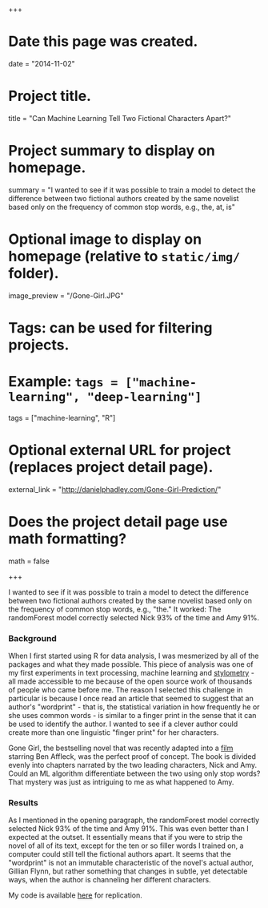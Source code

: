 +++
# Date this page was created.
date = "2014-11-02"

# Project title.
title = "Can Machine Learning Tell Two Fictional Characters Apart?"

# Project summary to display on homepage.
summary = "I wanted to see if it was possible to train a model to detect the difference between two fictional authors created by the same novelist based only on the frequency of common stop words, e.g., the, at, is"

# Optional image to display on homepage (relative to `static/img/` folder).
image_preview = "/Gone-Girl.JPG"

# Tags: can be used for filtering projects.
# Example: `tags = ["machine-learning", "deep-learning"]`
tags = ["machine-learning", "R"]

# Optional external URL for project (replaces project detail page).
external_link = "http://danielphadley.com/Gone-Girl-Prediction/"

# Does the project detail page use math formatting?
math = false

+++


I wanted to see if it was possible to train a model to detect the difference between two fictional authors created by the same novelist based only on the frequency of common stop words, e.g., "the." It worked: The randomForest model correctly selected Nick 93% of the time and Amy 91%. 

### Background
When I first started using R for data analysis, I was mesmerized by all of the packages and what they made possible. This piece of analysis was one of my first experiments in text processing, machine learning and [stylometry](http://en.wikipedia.org/wiki/Stylometry) - all made accessible to me because of the open source work of thousands of people who came before me. The reason I selected this challenge in particular is because I once read an article that seemed to suggest that an author's "wordprint" - that is, the statistical variation in how frequently he or she uses common words - is similar to a finger print in the sense that it can be used to identify the author. I wanted to see if a clever author could create more than one linguistic "finger print" for her characters. 

Gone Girl, the bestselling novel that was recently adapted into a [film](http://www.rottentomatoes.com/m/gone_girl/) starring Ben Affleck, was the perfect proof of concept. The book is divided evenly into chapters narrated by the two leading characters, Nick and Amy. Could an ML algorithm differentiate between the two using only stop words? That mystery was just as intriguing to me as what happened to Amy.


### Results
As I mentioned in the opening paragraph, the randomForest model correctly selected Nick 93% of the time and Amy 91%. This was even better than I expected at the outset. It essentially means that if you were to strip the novel of all of its text, except for the ten or so filler words I trained on, a computer could still tell the fictional authors apart. It seems that the "wordprint" is not an immutable characteristic of the novel's actual author, Gillian Flynn, but rather something that changes in subtle, yet detectable ways, when the author is channeling her different characters. 

My code is available [here](https://github.com/DanielHadley/WordprintAuthorPrediction) for replication.     
